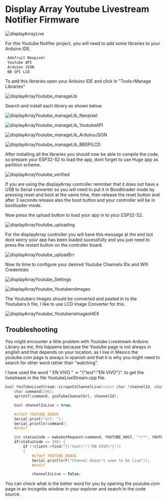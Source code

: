 # Display Array Youtube Livestream Notifier Firmware

![displayArrayLive](https://savageelectronics.com/wp-content/uploads/2021/07/IMG_7323-scaled.jpg)

For this Youtube Notifier project, you will need to add some libraries to your Arduino IDE. 

```c++
 Adafruit Neopixel
 Youtube API
 Arduino JSON
 BB SPI LCD
 ```
 
 To add this libraries open your Arduino IDE and click in "Tools>Manage Libraries"

![displayArrayYoutube_manageLib](https://savageelectronics.com/wp-content/uploads/2022/01/Arduino_liveStreamLib.png)

Search and install each library as shown below.

![displayArrayYoutube_manageLib_Neopixel](https://savageelectronics.com/wp-content/uploads/2022/01/Arduino_neoPixel.png)

![displayArrayYoutube_manageLib_YoutubeAPI](https://savageelectronics.com/wp-content/uploads/2022/01/Arduino_liveStreamAPI.png)

![displayArrayYoutube_manageLib_ArduinoJSON](https://savageelectronics.com/wp-content/uploads/2022/01/Arduino_ArduinoJSON.png)

![displayArrayYoutube_manageLib_BBSPILCD](https://savageelectronics.com/wp-content/uploads/2022/01/Arduino_bbSPILCD.png)

After installing all the libraries you should now be able to compile the code, so prepare your ESP32-S2 to load the app, dont forget to use Huge app as partition scheme.

![displayArrayYoutube_verified](https://savageelectronics.com/wp-content/uploads/2022/01/Arduino_liveStreamVerified.png)

If you are using the displayArray controller remmber that it does not have a USB to Serial converter so you will need to put it in Boodtloader mode by pressing reset and boot at the same time, then release the reset button and after 3 seconds release also the boot button and your controller will be in bootloader mode. 

Now press the upload button to load your app in to your ESP32-S2.

![displayArrayYoutube_uploading](https://savageelectronics.com/wp-content/uploads/2022/01/Arduino_liveStreamUpload.png)

For the displayArray controller you will have this message at the end but dont worry your app has been loaded sucessfully and you just need to press the restart button on the controller board. 

![displayArrayYoutube_uploadErr](https://savageelectronics.com/wp-content/uploads/2022/01/Arduino_liveStreamApp.png)

Now its time to configure your desired Youtube Channels IDs and Wifi Credentials

![displayArrayYoutube_Settings](https://savageelectronics.com/wp-content/uploads/2022/01/Arduino_liveStreamconfig.png)

![displayArrayYoutube_YoutubersImages](https://savageelectronics.com/wp-content/uploads/2022/01/Youtubers_Images.png)

The Youtubers Images should be converted and pasted in to the Youtubers.h file, I like to use LCD Image Converter for this.

![displayArrayYoutube_YoutubersImagesHEX](https://savageelectronics.com/wp-content/uploads/2022/01/LCDImageYoutubers.png)

## Troubleshooting

You might encounter a little problem with Youtube Livestream Arduino Library as me, this happens because the Youtube page is not always in english and that depends on your location, as I live in Mexico the youtube.com page is always in spanish and that it is why you might need to search for other word rather than "watching".

I have used the word " EN VIVO " -> "{\"text\":\"EN VIVO\"}". to get the livestream in the file YoutubeLiveStream.cpp file.

```c++
bool YouTubeLiveStream::scrapeIsChannelLive(const char *channelId, char *videoIdOut, int videoIdOutSize){
    char command[100];
    sprintf(command, youTubeChannelUrl, channelId);

    bool channelIsLive = true;

    #ifdef YOUTUBE_DEBUG
    Serial.print("url: ");
    Serial.println(command);
    #endif

    int statusCode = makeGetRequest(command, YOUTUBE_HOST, "*/*", YOUTUBE_ACCEPT_COOKIES_COOKIE);
    if(statusCode == 200) {
        if (!client->find("{\"text\":\"EN VIVO\"}"))  
        {
            #ifdef YOUTUBE_DEBUG
            Serial.println(F("Channel doesn't seem to be live"));
            #endif

            channelIsLive = false;
```
You can check what is the better word for you by opening the youtube.com page in an incognito window in your explorer and search in the code source.
